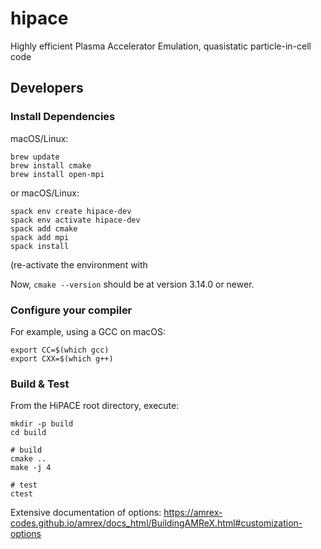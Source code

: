 # hipace
Highly efficient Plasma Accelerator Emulation, quasistatic particle-in-cell code

## Developers

### Install Dependencies

macOS/Linux:
```
brew update
brew install cmake
brew install open-mpi
```

or macOS/Linux:
```
spack env create hipace-dev
spack env activate hipace-dev
spack add cmake
spack add mpi
spack install
```
(re-activate the environment with

Now, `cmake --version` should be at version 3.14.0 or newer.

### Configure your compiler

For example, using a GCC on macOS:
```
export CC=$(which gcc)
export CXX=$(which g++)
```

### Build & Test

From the HiPACE root directory, execute:
```
mkdir -p build
cd build

# build
cmake ..
make -j 4

# test
ctest
```

Extensive documentation of options: https://amrex-codes.github.io/amrex/docs_html/BuildingAMReX.html#customization-options

